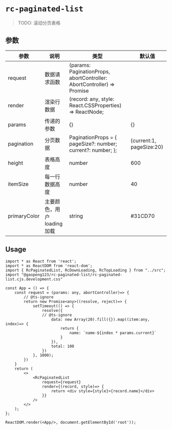 # `rc-paginated-list`

> TODO: 滚动分页表格

## 参数

| 参数         | 说明                      | 类型                                                         | 默认值                   |
| ------------ | ------------------------- | ------------------------------------------------------------ | ------------------------ |
| request      | 数据请求函数              | (params: PaginationProps, abortController: AbortController) => Promise<DataSource> |                          |
| render       | 渲染行数据                | (record: any, style: React.CSSProperties) => ReactNode;      |                          |
| params       | 传递的参数                | {}                                                           | {}                       |
| pagination   | 分页数据                  | PaginationProps = {     pageSize?: number;     current?: number; }; | {current:1, pageSize:20} |
| height       | 表格高度                  | number                                                       | 600                      |
| itemSize     | 每一行数据高度            | number                                                       | 40                       |
| primaryColor | 主要颜色，用户loading加载 | string                                                       | #31CD70                  |

## Usage

```tsx
import * as React from 'react';
import * as ReactDOM from 'react-dom';
import { RcPaginatedList, RcDownLoading, RcTopLoading } from "../src";
import "@gaopeng123/rc-paginated-list/rc-paginated-list.cjs.development.css"

const App = () => {
    const request = (params: any, abortController)=> {
        // @ts-ignore
        return new Promise<any>((resolve, reject)=> {
            setTimeout(() => {
                resolve({
                // @ts-ignore
                    data: new Array(20).fill({}).map((item:any, index)=> {
                        return {
                            name: `name-${index * params.current}`
                        }
                    }),
                    total: 100
                })
            }, 1000);
        })
    }
    return (
        <>
            <RcPaginatedList
                request={request}
                render={(record, style)=> {
                    return <div style={style}>{record.name}</div>
                }}
            />
        </>
    );
};

ReactDOM.render(<App/>, document.getElementById('root'));
```

